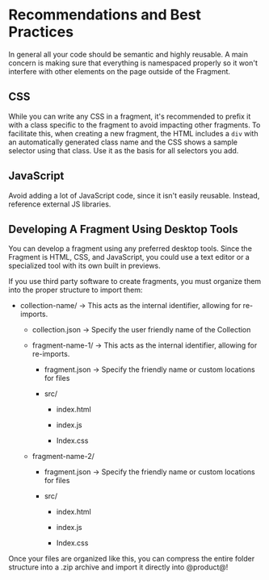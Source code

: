 # Recommendations and Best Practices [](id=recommendations-and-best-practices)

In general all your code should be semantic and highly reusable. A main concern
is making sure that everything is namespaced properly so it won't interfere with
other elements on the page outside of the Fragment.

## CSS [](id=css)

While you can write any CSS in a fragment, it's recommended to prefix it with
a class specific to the fragment to avoid impacting other fragments. To
facilitate this, when creating a new fragment, the HTML includes a `div` with an
automatically generated class name and the CSS shows a sample selector using
that class. Use it as the basis for all selectors you add.

## JavaScript [](id=javascript)

Avoid adding a lot of JavaScript code, since it isn't easily reusable. Instead,
reference external JS libraries.

## Developing A Fragment Using Desktop Tools [](id=developing-a-fragment-using-desktop-tools)

You can develop a fragment using any preferred desktop tools. Since the Fragment
is HTML, CSS, and JavaScript, you could use a text editor or a specialized tool
with its own built in previews. 

If you use third party software to create fragments, you must organize them 
into the proper structure to import them: 

*  collection-name/ &rarr; This acts as the internal identifier, allowing for 
    re-imports.

    *  collection.json &rarr; Specify the user friendly name of the Collection

    *  fragment-name-1/ &rarr; This acts as the internal identifier, allowing 
        for re-imports.

        *  fragment.json &rarr; Specify the friendly name or custom locations for 
            files

        *  src/

            *  index.html

            *  index.js

            *  Index.css

    *  fragment-name-2/

        *  fragment.json &rarr; Specify the friendly name or custom locations for 
            files

        *  src/

            *  index.html

            *  index.js

            *  Index.css
 
Once your files are organized like this, you can compress the entire folder 
structure into a .zip archive and import it directly into @product@!

